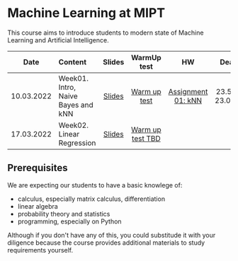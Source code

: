 # Machine Learning at MIPT

This course aims to introduce students to modern state of Machine Learning and
Artificial Intelligence.


| Date   | Content                | Slides               | WarmUp test             | HW                  | Deadline          | Submission link |
|:------:|:-----------------------|:--------------------:|:-----------------------:|:------------------------:|:----------------------:|:----------------------:|
| 10.03.2022     | Week01. Intro, Naive Bayes and kNN     | [Slides](week0_01_org_knn_and_naive_bayes/MSAI_ML_22s_lect001_intro_knn_naive_bayes.pdf) | [Warm up test](https://docs.google.com/forms/d/e/1FAIpQLSfz-mW9Abwo2hZiDyjP44Fc9Os-jpsC6P1QZ4yIBwcIgOXUbA/viewform?usp=sf_link) | [Assignment 01: kNN](homeworks/assignment0_01_knn) | 23.59 AOE, 23.03.2022 | Link to be added |
| 17.03.2022     | Week02. Linear Regression     | [Slides](week0_02_linear_reg/MSAI_ML_22s_lect002_Linear_regression.pdf) | [Warm up test TBD]() | 




## Prerequisites

We are expecting our students to have a basic knowlege of:

- calculus, especially matrix calculus, differentiation
- linear algebra
- probability theory and statistics
- programming, especially on Python

Although if you don't have any of this, you could substitude it with your
diligence because the course provides additional materials to study requirements
yourself.